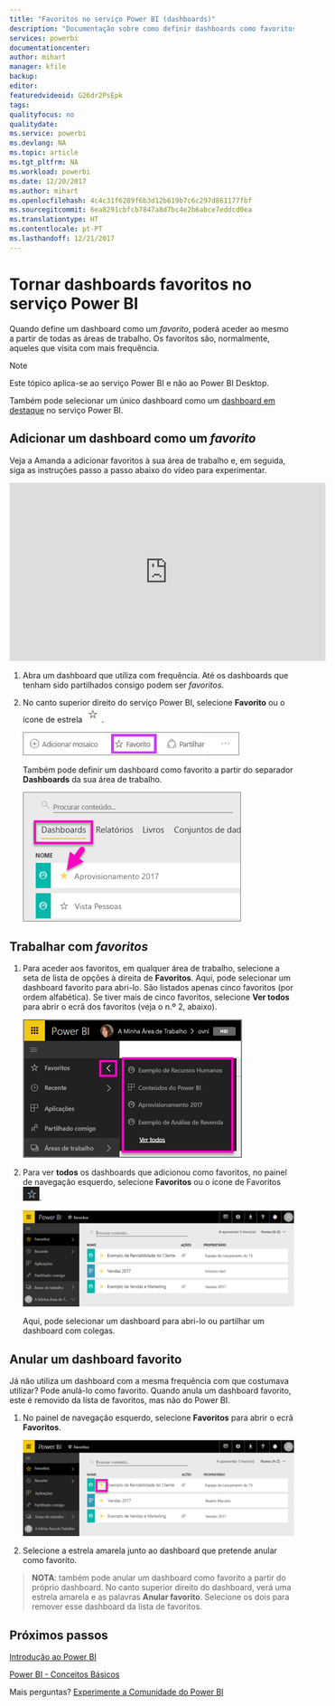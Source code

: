 ```yaml
---
title: "Favoritos no serviço Power BI (dashboards)"
description: "Documentação sobre como definir dashboards como favoritos no serviço Power BI"
services: powerbi
documentationcenter: 
author: mihart
manager: kfile
backup: 
editor: 
featuredvideoid: G26dr2PsEpk
tags: 
qualityfocus: no
qualitydate: 
ms.service: powerbi
ms.devlang: NA
ms.topic: article
ms.tgt_pltfrm: NA
ms.workload: powerbi
ms.date: 12/20/2017
ms.author: mihart
ms.openlocfilehash: 4c4c31f6289f6b3d12b619b7c6c297d861177fbf
ms.sourcegitcommit: 6ea8291cbfcb7847a8d7bc4e2b6abce7eddcd0ea
ms.translationtype: HT
ms.contentlocale: pt-PT
ms.lasthandoff: 12/21/2017
---
```

# <a name="favorite-dashboards-in-the-power-bi-service"></a>Tornar dashboards favoritos no serviço Power BI
Quando define um dashboard como um *favorito*, poderá aceder ao mesmo a partir de todas as áreas de trabalho.  Os favoritos são, normalmente, aqueles que visita com mais frequência.

> [!NOTE]
> Este tópico aplica-se ao serviço Power BI e não ao Power BI Desktop.
> 
> 

Também pode selecionar um único dashboard como um [dashboard em destaque](service-dashboard-featured.md) no serviço Power BI.

## <a name="add-a-dashboard-as-a-favorite"></a>Adicionar um dashboard como um *favorito*
Veja a Amanda a adicionar favoritos à sua área de trabalho e, em seguida, siga as instruções passo a passo abaixo do vídeo para experimentar.

<iframe width="560" height="315" src="https://www.youtube.com/embed/G26dr2PsEpk" frameborder="0" allowfullscreen></iframe>


1. Abra um dashboard que utiliza com frequência. Até os dashboards que tenham sido partilhados consigo podem ser *favoritos*.
2. No canto superior direito do serviço Power BI, selecione **Favorito** ou o ícone de estrela ![](media/service-dashboard-favorite/power-bi-favorite-icon.png).
   
   ![](media/service-dashboard-favorite/powerbi-dashboard-favorite.png)
   
   Também pode definir um dashboard como favorito a partir do separador **Dashboards** da sua área de trabalho.
   
   ![](media/service-dashboard-favorite/power-bi-dashboard-favorite.png)

## <a name="working-with-favorites"></a>Trabalhar com *favoritos*
1. Para aceder aos favoritos, em qualquer área de trabalho, selecione a seta de lista de opções à direita de **Favoritos**.  Aqui, pode selecionar um dashboard favorito para abri-lo. São listados apenas cinco favoritos (por ordem alfabética). Se tiver mais de cinco favoritos, selecione **Ver todos** para abrir o ecrã dos favoritos (veja o n.º 2, abaixo). 
   
   ![](media/service-dashboard-favorite/power-bi-favorite-flyout-new.png)
2. Para ver **todos** os dashboards que adicionou como favoritos, no painel de navegação esquerdo, selecione **Favoritos** ou o ícone de Favoritos ![](media/service-dashboard-favorite/power-bi-favorites-icon.png).  
   
    ![](media/service-dashboard-favorite/power-bi-favorites-screen.png)
   
   Aqui, pode selecionar um dashboard para abri-lo ou partilhar um dashboard com colegas.

## <a name="unfavorite-a-dashboard"></a>Anular um dashboard favorito
Já não utiliza um dashboard com a mesma frequência com que costumava utilizar?  Pode anulá-lo como favorito. Quando anula um dashboard favorito, este é removido da lista de favoritos, mas não do Power BI.

1. No painel de navegação esquerdo, selecione **Favoritos** para abrir o ecrã **Favoritos**.
   
   ![](media/service-dashboard-favorite/power-bi-unfavorites-screen.png)
2. Selecione a estrela amarela junto ao dashboard que pretende anular como favorito.

> **NOTA**: também pode anular um dashboard como favorito a partir do próprio dashboard. No canto superior direito do dashboard, verá uma estrela amarela e as palavras **Anular favorito**. Selecione os dois para remover esse dashboard da lista de favoritos. 
> 
> 

## <a name="next-steps"></a>Próximos passos
[Introdução ao Power BI](service-get-started.md)

[Power BI - Conceitos Básicos](service-basic-concepts.md)

Mais perguntas? [Experimente a Comunidade do Power BI](http://community.powerbi.com/)

